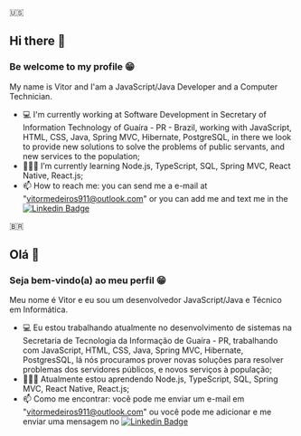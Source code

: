 🇺🇸
## Hi there 👋

### Be welcome to my profile 😁

 My name is Vitor and I'am a JavaScript/Java Developer and a Computer Technician.

- 💻 I'm currently working at Software Development in Secretary of Information Technology of Guaíra - PR - Brazil, working with JavaScript, HTML, CSS, Java, Spring MVC, Hibernate, PostgreSQL, in there we look to provide new solutions to solve the problems of public servants, and new services to the population;
- 👨🏻‍🎓 I’m currently learning Node.js, TypeScript, SQL, Spring MVC, React Native, React.js;
- 📫 How to reach me: you can send me a e-mail at "vitormedeiros911@outlook.com" 
or you can add me and text me in the [![Linkedin Badge](https://img.shields.io/badge/-LinkedIn-blue?style=flat-square&logo=Linkedin&logoColor=white&link=https://www.linkedin.com/in/vitormedeiros911/)](https://www.linkedin.com/in/vitormedeiros911/)

🇧🇷
## Olá 👋

### Seja bem-vindo(a) ao meu perfil 😁

 Meu nome é Vitor e eu sou um desenvolvedor JavaScript/Java e Técnico em Informática.
 
- 💻 Eu estou trabalhando atualmente no desenvolvimento de sistemas na Secretaria de Tecnologia da Informação de Guaíra - PR, trabalhando com JavaScript, HTML, CSS, Java, Spring MVC, Hibernate, PostgresSQL, lá nós procuramos prover novas soluções para resolver problemas dos servidores públicos, e novos serviços à população;
- 👨🏻‍🎓 Atualmente estou aprendendo Node.js, TypeScript, SQL, Spring MVC, React Native, React.js;
- 📫 Como me encontrar: você pode me enviar um e-mail em "vitormedeiros911@outlook.com" 
ou você pode me adicionar e me enviar uma mensagem no [![Linkedin Badge](https://img.shields.io/badge/-LinkedIn-blue?style=flat-square&logo=Linkedin&logoColor=white&link=https://www.linkedin.com/in/vitormedeiros911/)](https://www.linkedin.com/in/vitormedeiros911/)
